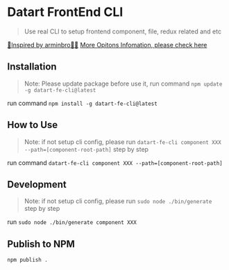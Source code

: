 # Datart FrontEnd CLI

> Use real CLI to setup frontend component, file, redux related and etc

[🌈Inspired by arminbro👏🏻](https://github.com/arminbro/generate-react-cli)
[More Opitons Infomation, please check here](https://github.com/arminbro/generate-react-cli#options)

## Installation

> Note: Please update package before use it, run command `npm update -g datart-fe-cli@latest`

run command `npm install -g datart-fe-cli@latest`

## How to Use

> Note: if not setup cli config, please run `datart-fe-cli component XXX --path=[component-root-path]` step by step

run command `datart-fe-cli component XXX --path=[component-root-path]`

## Development

> Note: if not setup cli config, please run `sudo node ./bin/generate` step by step

run `sudo node ./bin/generate component XXX`

## Publish to NPM

`npm publish .`
